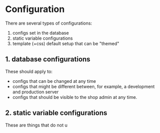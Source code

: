 # Configuration

There are several types of configurations:

1.  configs set in the database
2.  static variable configurations
4.  template (+css) default setup that can be "themed"


## 1. database configurations

These should apply to:
+ configs that can be changed at any time
+ configs that might be different between, for example, a development and production server
+ configs that should be visible to the shop admin at any time.

## 2. static variable configurations

These are things that do not u
